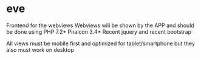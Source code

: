 # eve

Frontend for the webviews 
Webviews will be shown by the APP and should be done using PHP 7.2* Phalcon 3.4* Recent jquery and recent bootstrap

All views must be mobile first and optimized for tablet/smartphone but they also must work on desktop
